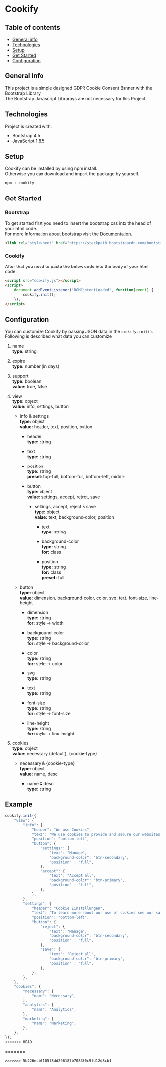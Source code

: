 # Cookify

## Table of contents
* [General info](#general-info)
* [Technologies](#technologies)
* [Setup](#setup)
* [Get Started](#get-started)
* [Configuration](#configuration)

## General info
This project is a simple designed GDPR Cookie Consent Banner with the Bootstrap Library.\
The Bootstrap Javascript Librarays are not necessary for this Project.

## Technologies
Project is created with:
* Bootstrap 4.5
* JavaScript 1.8.5

## Setup
Cookify can be installed by using npm install.\
Otherwise you can download and import the package by yourself.

```bash
npm i cookify
```

## Get Started
### Bootstrap
To get started first you need to insert the bootstrap css into the head of your html code.\
For more Information about bootstrap visit the [Documentation](https://getbootstrap.com/docs/4.5/).

```html
<link rel="stylesheet" href="https://stackpath.bootstrapcdn.com/bootstrap/4.5.2/css/bootstrap.min.css" integrity="sha384-JcKb8q3iqJ61gNV9KGb8thSsNjpSL0n8PARn9HuZOnIxN0hoP+VmmDGMN5t9UJ0Z" crossorigin="anonymous">
```

### Cookify
After that you need to paste the below code into the body of your html code.

```html
<script src="cookify.js"></script>
<script>
    document.addEventListener("DOMContentLoaded", function(event) {
        cookify.init();
    });
</script>
```

## Configuration
You can customize Cookify by passing JSON data in the `cookify.init()`.
Following is described what data you can customize

1. name\
__type:__ string

2. expire\
__type:__ number (in days)

3. support\
__type:__ boolean\
__value:__ true, false

4. view\
__type:__ object\
__value:__ info, settings, button

    * info & settings\
__type:__ object\
__value:__ header, text, position, button

        * header\
__type:__ string

        * text\
__type:__ string

        * position\
__type:__ string\
__preset:__ top-full, bottom-full, bottom-left, middle

        * button\
__type:__ object\
__value:__ settings, accept, reject, save

            *  settings, accept, reject & save\
__type:__ object\
__value:__ text, background-color, position

                * text\
__type:__ string

                * background-color\
__type:__ string\
__for:__ class

                * position\
__type:__ string\
__for:__ class\
__preset:__ full

    * button\
__type:__ object\
__value:__ dimension, background-color, color, svg, text, font-size, line-height

        * dimension\
__type:__ string\
__for:__ style -> width

        * background-color\
__type:__ string\
__for:__ style -> background-color

        * color\
__type:__ string\
__for:__ style -> color

        * svg\
__type:__ string

        * text\
__type:__ string

        * font-size\
__type:__ string\
__for:__ style -> font-size

        * line-height\
__type:__ string\
__for:__ style -> line-height

5. cookies\
__type:__ object\
__value:__ necessary (default), {cookie-type}

    * necessary & {cookie-type}\
__type:__ object\
__value:__ name, desc

        * name & desc\
__type:__ string

## Example

```javascript
cookify.init({
    "view": {
        "info": {
            "header": "We use Cookies",
            "text": 'We use cookies to provide and secure our websites, as well as to analyze the usage of our websites, in order to offer you a great user experience.',
            "position": "bottom-left",
            "button": {
                "settings": {
                    "text": "Manage",
                    "background-color": "btn-secondary",
                    "position" : "full",
                },
                "accept": {
                    "text": "Accept all",
                    "background-color": "btn-primary",
                    "position" : "full",
                },
            },
        },
        "settings": {
            "header": "Cookie Einstellungen",
            "text": 'To learn more about our use of cookies see our <a href="#" target="_blank">Privacy Policy</a>.',
            "position": "bottom-left",
            "button": {
                "reject": {
                    "text": "Manage",
                    "background-color": "btn-secondary",
                    "position" : "full",
                },
                "save": {
                    "text": "Reject all",
                    "background-color": "btn-primary",
                    "position" : "full",
                },
            },
        },
    },
    "cookies": {
        "necessary": {
            "name": "Necessary",
        },
        "analytics": {
            "name": "Analytics",
        },
        "marketing": {
            "name": "Marketing",
        },
    },
});
<<<<<<< HEAD
```
=======
```
>>>>>>> 5b426ecb7105f8dd296187b708350c9fd12d8cb1

